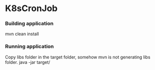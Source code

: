# K8sCronJob
### Building application
mvn clean install

### Running application
Copy libs folder in the target folder, somehow mvn is not generating libs folder.
java -jar target/<name of the jar>


